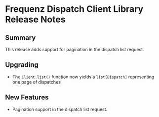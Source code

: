 # Frequenz Dispatch Client Library Release Notes

## Summary

This release adds support for pagination in the dispatch list request.

## Upgrading

- The `Client.list()` function now yields a `list[Dispatch]` representing one page of dispatches

## New Features

- Pagination support in the dispatch list request.

